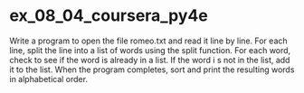 # ex_08_04_coursera_py4e

Write a program to open the file
romeo.txt
and read it line by line. For
each line, split the line into a list of words using the
split
function. For
each word, check to see if the word is already in a list. If the word i
s
not in the list, add it to the list. When the program completes, sort
and print the resulting words in alphabetical order.
